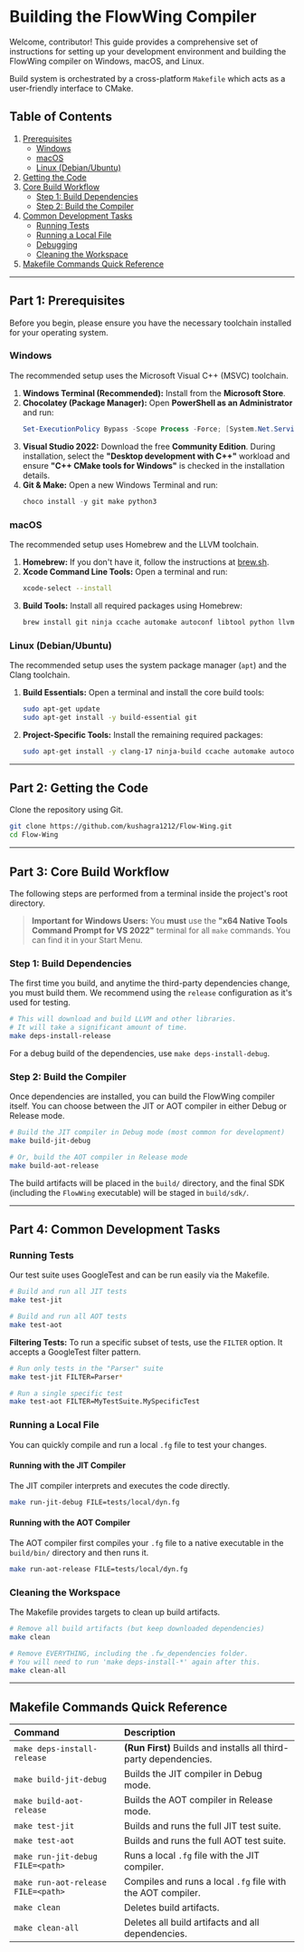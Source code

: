 
# Building the FlowWing Compiler

Welcome, contributor! This guide provides a comprehensive set of instructions for setting up your development environment and building the FlowWing compiler on Windows, macOS, and Linux.

Build system is orchestrated by a cross-platform `Makefile` which acts as a user-friendly interface to CMake.

## Table of Contents
1.  [Prerequisites](#part-1-prerequisites)
    -   [Windows](#windows)
    -   [macOS](#macos)
    -   [Linux (Debian/Ubuntu)](#linux-debianubuntu)
2.  [Getting the Code](#part-2-getting-the-code)
3.  [Core Build Workflow](#part-3-core-build-workflow)
    -   [Step 1: Build Dependencies](#step-1-build-dependencies)
    -   [Step 2: Build the Compiler](#step-2-build-the-compiler)
4.  [Common Development Tasks](#part-4-common-development-tasks)
    -   [Running Tests](#running-tests)
    -   [Running a Local File](#running-a-local-file)
    -   [Debugging](#debugging)
    -   [Cleaning the Workspace](#cleaning-the-workspace)
5.  [Makefile Commands Quick Reference](#makefile-commands-quick-reference)

---

## Part 1: Prerequisites

Before you begin, please ensure you have the necessary toolchain installed for your operating system.

### Windows

The recommended setup uses the Microsoft Visual C++ (MSVC) toolchain.

1.  **Windows Terminal (Recommended):** Install from the **Microsoft Store**.
2.  **Chocolatey (Package Manager):** Open **PowerShell as an Administrator** and run:
    ```powershell
    Set-ExecutionPolicy Bypass -Scope Process -Force; [System.Net.ServicePointManager]::SecurityProtocol = [System.Net.ServicePointManager]::SecurityProtocol -bor 3072; iex ((New-Object System.Net.WebClient).DownloadString('https://community.chocolatey.org/install.ps1'))
    ```
3.  **Visual Studio 2022:** Download the free **Community Edition**. During installation, select the **"Desktop development with C++"** workload and ensure **"C++ CMake tools for Windows"** is checked in the installation details.
4.  **Git & Make:** Open a new Windows Terminal and run:
    ```powershell
    choco install -y git make python3
    ```

### macOS

The recommended setup uses Homebrew and the LLVM toolchain.

1.  **Homebrew:** If you don't have it, follow the instructions at [brew.sh](https://brew.sh/).
2.  **Xcode Command Line Tools:** Open a terminal and run:
    ```bash
    xcode-select --install
    ```
3.  **Build Tools:** Install all required packages using Homebrew:
    ```bash
    brew install git ninja ccache automake autoconf libtool python llvm@17
    ```

### Linux (Debian/Ubuntu)

The recommended setup uses the system package manager (`apt`) and the Clang toolchain.

1.  **Build Essentials:** Open a terminal and install the core build tools:
    ```bash
    sudo apt-get update
    sudo apt-get install -y build-essential git
    ```
2.  **Project-Specific Tools:** Install the remaining required packages:
    ```bash
    sudo apt-get install -y clang-17 ninja-build ccache automake autoconf libtool python3 wget
    ```

---

## Part 2: Getting the Code

Clone the repository using Git.

```bash
git clone https://github.com/kushagra1212/Flow-Wing.git
cd Flow-Wing
```

---

## Part 3: Core Build Workflow

The following steps are performed from a terminal inside the project's root directory.

> **Important for Windows Users:** You **must** use the **"x64 Native Tools Command Prompt for VS 2022"** terminal for all `make` commands. You can find it in your Start Menu.

### Step 1: Build Dependencies

The first time you build, and anytime the third-party dependencies change, you must build them. We recommend using the `release` configuration as it's used for testing.

```bash
# This will download and build LLVM and other libraries.
# It will take a significant amount of time.
make deps-install-release
```
For a debug build of the dependencies, use `make deps-install-debug`.

### Step 2: Build the Compiler

Once dependencies are installed, you can build the FlowWing compiler itself. You can choose between the JIT or AOT compiler in either Debug or Release mode.

```bash
# Build the JIT compiler in Debug mode (most common for development)
make build-jit-debug

# Or, build the AOT compiler in Release mode
make build-aot-release
```
The build artifacts will be placed in the `build/` directory, and the final SDK (including the `FlowWing` executable) will be staged in `build/sdk/`.

---

## Part 4: Common Development Tasks

### Running Tests

Our test suite uses GoogleTest and can be run easily via the Makefile.

```bash
# Build and run all JIT tests
make test-jit

# Build and run all AOT tests
make test-aot
```

**Filtering Tests:** To run a specific subset of tests, use the `FILTER` option. It accepts a GoogleTest filter pattern.

```bash
# Run only tests in the "Parser" suite
make test-jit FILTER=Parser*

# Run a single specific test
make test-aot FILTER=MyTestSuite.MySpecificTest
```

### Running a Local File

You can quickly compile and run a local `.fg` file to test your changes.

#### Running with the JIT Compiler

The JIT compiler interprets and executes the code directly.

```bash
make run-jit-debug FILE=tests/local/dyn.fg
```

#### Running with the AOT Compiler

The AOT compiler first compiles your `.fg` file to a native executable in the `build/bin/` directory and then runs it.

```bash
make run-aot-release FILE=tests/local/dyn.fg
```

### Cleaning the Workspace

The Makefile provides targets to clean up build artifacts.

```bash
# Remove all build artifacts (but keep downloaded dependencies)
make clean

# Remove EVERYTHING, including the .fw_dependencies folder.
# You will need to run 'make deps-install-*' again after this.
make clean-all
```

---

## Makefile Commands Quick Reference

| Command | Description |
| :--- | :--- |
| `make deps-install-release` | **(Run First)** Builds and installs all third-party dependencies. |
| `make build-jit-debug` | Builds the JIT compiler in Debug mode. |
| `make build-aot-release` | Builds the AOT compiler in Release mode. |
| `make test-jit` | Builds and runs the full JIT test suite. |
| `make test-aot` | Builds and runs the full AOT test suite. |
| `make run-jit-debug FILE=<path>` | Runs a local `.fg` file with the JIT compiler. |
| `make run-aot-release FILE=<path>` | Compiles and runs a local `.fg` file with the AOT compiler. |
| `make clean` | Deletes build artifacts. |
| `make clean-all` | Deletes all build artifacts and all dependencies. |
